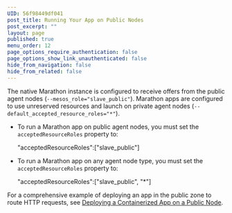 ```yaml
---
UID: 56f98449df041
post_title: Running Your App on Public Nodes
post_excerpt: ""
layout: page
published: true
menu_order: 12
page_options_require_authentication: false
page_options_show_link_unauthenticated: false
hide_from_navigation: false
hide_from_related: false
---
```

The native Marathon instance is configured to receive offers from the public agent nodes (`--mesos_role="slave_public"`). Marathon apps are configured to use unreserved resources and launch on private agent nodes (`--default_accepted_resource_roles="*"`).

*   To run a Marathon app on public agent nodes, you must set the `acceptedResourceRoles` property to:
    
    "acceptedResourceRoles":["slave_public"]

*   To run a Marathon app on any agent node type, you must set the `acceptedResourceRoles` property to:
    
    "acceptedResourceRoles":["slave_public", "*"]

For a comprehensive example of deploying an app in the public zone to route HTTP requests, see [Deploying a Containerized App on a Public Node][1].

 [1]: /tutorials/deploywebapp/
